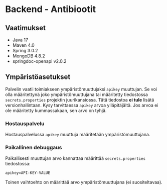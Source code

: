 # Backend - Antibiootit

## Vaatimukset

- Java 17
- Maven 4.0
- Spring 3.0.2
- MongoDB 4.8.2
- springdoc-openapi v2.0.2


## Ympäristöasetukset
Palvelin vaatii toimiakseen ympäristömuuttujaksi `apikey` muuttujan. Se voi olla määritettynä joko ympäristömuuttujana tai määritetty tiedostossa `secrets.properties` projektin juurikansiossa.
Tätä tiedostoa **ei tule** lisätä versionhallintaan.
Kysy tarvittaessa `apikey` arvoa ylläpitäjältä.
Jos arvoa ei ole määritetty kummassakaan, sen arvo on tyhjä.

### Hostauspalvelu
Hostauspalvelussa `apikey` muuttuja määritetään ympäristömuuttujana.

### Paikallinen debuggaus
Paikallisesti muuttujan arvo kannattaa määrittää `secrets.properties` tiedostossa:
```
apikey=API-KEY-VALUE
```

Toinen vaihtoehto on määrittää arvo ympäristömuuttujana (ei suositeltavaa).